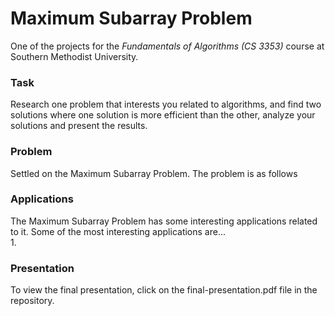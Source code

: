 # Maximum Subarray Problem
One of the projects for the *Fundamentals of Algorithms (CS 3353)* course at Southern Methodist University.
### Task
Research one problem that interests you related to algorithms, and find two solutions where one solution is more efficient than the other, analyze your solutions and present the results. 
### Problem
Settled on the Maximum Subarray Problem. The problem is as follows
### Applications
The Maximum Subarray Problem has some interesting applications related to it. Some of the most interesting applications are...         
1.
### Presentation
To view the final presentation, click on the final-presentation.pdf file in the repository. 
